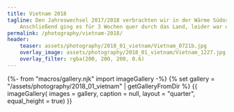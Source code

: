 ```yaml
---
title: Vietnam 2018
tagline: Den Jahreswechsel 2017/2018 verbrachten wir in der Wärme Südostasiens, genauer gesagt in Vietnam. 
    Anschließend ging es für 3 Wochen quer durch das Land, leider war das Wetter dabei nicht immer auf unserer Seite.
permalink: /photography/vietnam-2018/
header:
    teaser: assets/photography/2018_01_vietnam/Vietnam_0721b.jpg
    overlay_image: assets/photography/2018_01_vietnam/Vietnam_1227.jpg
    overlay_filter: rgba(200, 200, 200, 0.6)
---
```

{%- from "macros/gallery.njk" import imageGallery -%}
{% set gallery = "/assets/photography/2018_01_vietnam" | getGalleryFromDir %}
{{ imageGallery(
    images = gallery,
    caption = null,
    layout = "quarter",
    equal_height = true) }}
